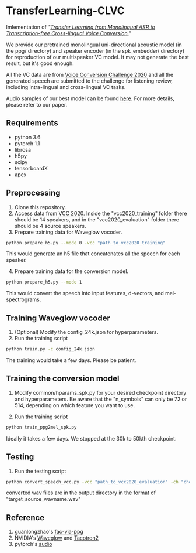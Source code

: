 # TransferLearning-CLVC

Imlementation of _"[Transfer Learning from Monolingual ASR to Transcription-free Cross-lingual Voice Conversion.](https://arxiv.org/abs/2009.14668)"_  

We provide our pretrained monolingual uni-directional acoustic model (in the ppg/ directory) and speaker encoder (in the spk_embedder/ directory) for reproduction of our multispeaker VC model. It may not generate the best result, but it's good enough.  
  
All the VC data are from [Voice Conversion Challenge 2020](http://www.vc-challenge.org/) and all the generated speech are submitted to the challenge for listening review, including intra-lingual and cross-lingual VC tasks.  

Audio samples of our best model can be found [here](https://drive.google.com/drive/folders/1q9ZF8BatBItM9IwZ-YEIUG2Dde-Cz7Ha?usp=sharing).
For more details, please refer to our paper.


## Requirements
- python 3.6
- pytorch 1.1
- librosa
- h5py
- scipy
- tensorboardX
- apex


## Preprocessing
1. Clone this repository.  
2. Access data from [VCC 2020](http://www.vc-challenge.org/). Inside the "vcc2020_training" folder there should be 14 speakers, and in the "vcc2020_evaluation" folder there should be 4 source speakers.  
3. Prepare training data for Waveglow vocoder.
```bash
python prepare_h5.py --mode 0 -vcc "path_to_vcc2020_training" 
```
This would generate an h5 file that concatenates all the speech for each speaker.  

4. Prepare training data for the conversion model.
```bash
python prepare_h5.py --mode 1
```
This would convert the speech into input features, d-vectors, and mel-spectrograms.


## Training Waveglow vocoder
1. (Optional) Modify the config_24k.json for hyperparameters.
2. Run the training script
```bash
python train.py -c config_24k.json
```
The training would take a few days. Please be patient.


## Training the conversion model
1. Modify common/hparams_spk.py for your desired checkpoint directory and hyperparameters.
Be aware that the "n_symbols" can only be 72 or 514, depending on which feature you want to use.

2. Run the training script
```bash
python train_ppg2mel_spk.py
```
Ideally it takes a few days. We stopped at the 30k to 50kth checkpoint. 



## Testing
1. Run the testing script
```bash
python convert_speech_vcc.py -vcc "path_to_vcc2020_evaluation" -ch "checkpoint_of_conversion_model" -m "ppg_model_you_used" -wg "waveglow_checkpoint" -o "vcc2020_evaluation/output_directory/"
```
converted wav files are in the output directory in the format of "target_source_wavname.wav"


## Reference
1. guanlongzhao's [fac-via-ppg](https://github.com/guanlongzhao/fac-via-ppg)
2. NVIDIA's [Waveglow](https://github.com/NVIDIA/waveglow) and [Tacotron2](https://github.com/NVIDIA/tacotron2)
3. pytorch's [audio](https://github.com/pytorch/audio)

